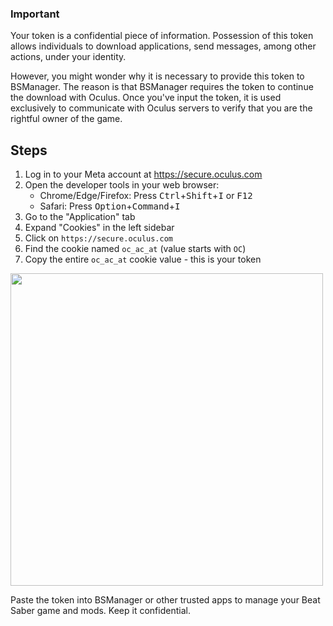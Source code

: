 ### Important

Your token is a confidential piece of information. Possession of this token allows individuals to download applications, send messages, among other actions, under your identity.

However, you might wonder why it is necessary to provide this token to BSManager. The reason is that BSManager requires the token to continue the download with Oculus. Once you've input the token, it is used exclusively to communicate with Oculus servers to verify that you are the rightful owner of the game.

## Steps

1. Log in to your Meta account at https://secure.oculus.com 
2. Open the developer tools in your web browser:
   - Chrome/Edge/Firefox: Press <kbd>Ctrl</kbd>+<kbd>Shift</kbd>+<kbd>I</kbd> or <kbd>F12</kbd>
   - Safari: Press <kbd>Option</kbd>+<kbd>Command</kbd>+<kbd>I</kbd>
3. Go to the "Application" tab
4. Expand "Cookies" in the left sidebar 
5. Click on `https://secure.oculus.com`
6. Find the cookie named `oc_ac_at` (value starts with `OC`)
7. Copy the entire `oc_ac_at` cookie value - this is your token

<img width="500" src="https://github.com/user-attachments/assets/8499035c-4e7c-423d-914d-f35b6a3d77af">


Paste the token into BSManager or other trusted apps to manage your Beat Saber game and mods. Keep it confidential.
